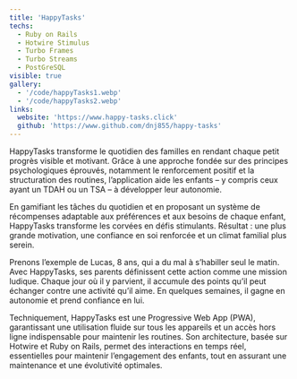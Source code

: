 ```yaml
---
title: 'HappyTasks'
techs:
  - Ruby on Rails
  - Hotwire Stimulus
  - Turbo Frames
  - Turbo Streams
  - PostGreSQL
visible: true
gallery:
  - '/code/happyTasks1.webp'
  - '/code/happyTasks2.webp'
links:
  website: 'https://www.happy-tasks.click'
  github: 'https://www.github.com/dnj855/happy-tasks'
---
```

HappyTasks transforme le quotidien des familles en rendant chaque petit progrès visible et motivant. Grâce à une approche fondée sur des principes psychologiques éprouvés, notamment le renforcement positif et la structuration des routines, l’application aide les enfants – y compris ceux ayant un TDAH ou un TSA – à développer leur autonomie.

En gamifiant les tâches du quotidien et en proposant un système de récompenses adaptable aux préférences et aux besoins de chaque enfant, HappyTasks transforme les corvées en défis stimulants. Résultat : une plus grande motivation, une confiance en soi renforcée et un climat familial plus serein.

Prenons l’exemple de Lucas, 8 ans, qui a du mal à s’habiller seul le matin. Avec HappyTasks, ses parents définissent cette action comme une mission ludique. Chaque jour où il y parvient, il accumule des points qu’il peut échanger contre une activité qu’il aime. En quelques semaines, il gagne en autonomie et prend confiance en lui.

Techniquement, HappyTasks est une Progressive Web App (PWA), garantissant une utilisation fluide sur tous les appareils et un accès hors ligne indispensable pour maintenir les routines. Son architecture, basée sur Hotwire et Ruby on Rails, permet des interactions en temps réel, essentielles pour maintenir l’engagement des enfants, tout en assurant une maintenance et une évolutivité optimales.